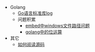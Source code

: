 * Golang
    * [Go语言标准库log](blog/Golang/标准库/日志库log.md)
    * 问题积累
      * [embed中windows文件路径问题](blog\Golang\问题积累\embed中windows文件路径问题.md)
      * [golang中的位运算](blog/Golang/问题积累/golang中的位运算.md)
* 其它
    * [如何阅读源码](/blog/other/如何阅读源码.md)

